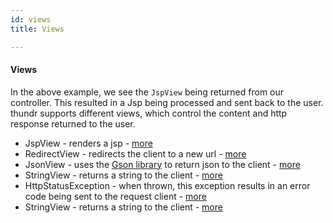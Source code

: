 ```yaml
---
id: views
title: Views

---
```


#### Views

In the above example, we see the `JspView` being returned from our controller. This resulted in a Jsp being processed and sent back to the user.
thundr supports different views, which control the content and http response returned to the user.

- JspView - renders a jsp - [more](views.html#jspView)
- RedirectView - redirects the client to a new url - [more](views.html#redirectView)
- JsonView - uses the [Gson library](http://code.google.com/p/google-gson/) to return json to the client - [more](views.html#jsonView)
- StringView - returns a string to the client - [more](views.html#stringView)
- HttpStatusException - when thrown, this exception results in an error code being sent to the request client - [more](views.html#httpStatusException)
- StringView - returns a string to the client - [more](views.html#stringView)